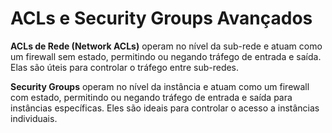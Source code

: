 # ACLs e Security Groups Avançados

**ACLs de Rede (Network ACLs)** operam no nível da sub-rede e atuam como um firewall sem estado, permitindo ou negando tráfego de entrada e saída. Elas são úteis para controlar o tráfego entre sub-redes.

**Security Groups** operam no nível da instância e atuam como um firewall com estado, permitindo ou negando tráfego de entrada e saída para instâncias específicas. Eles são ideais para controlar o acesso a instâncias individuais.